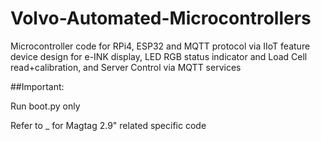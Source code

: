 # Volvo-Automated-Microcontrollers
Microcontroller code for RPi4, ESP32 and MQTT protocol via IIoT feature device design for e-INK display, LED RGB status indicator and Load Cell read+calibration, and Server Control via MQTT services

##Important:

Run boot.py only

Refer to _ for Magtag 2.9" related specific code
